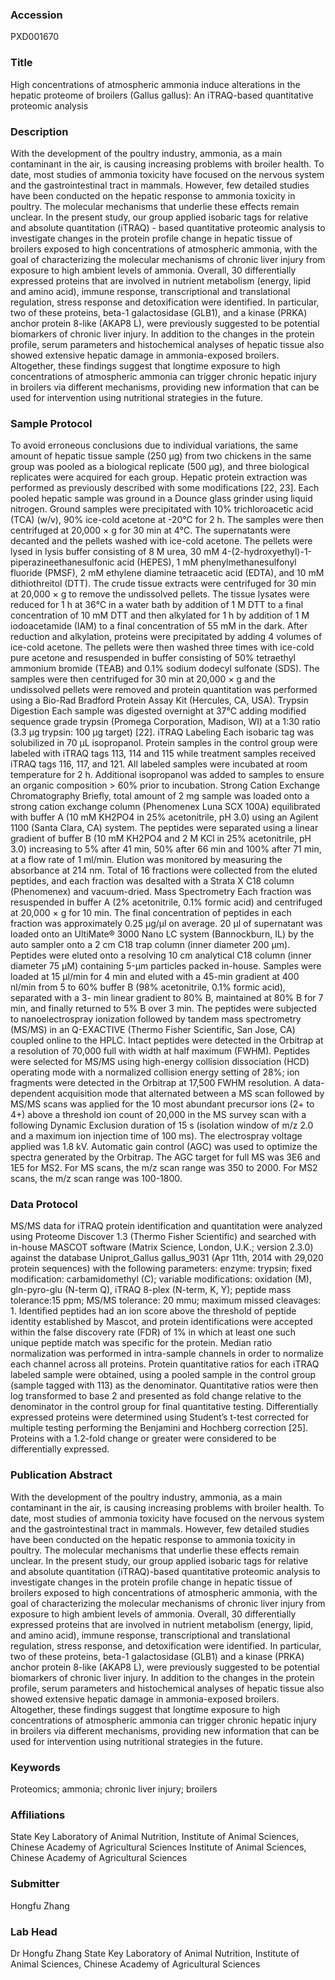 ### Accession
PXD001670

### Title
High concentrations of atmospheric ammonia induce alterations in the hepatic proteome of broilers (Gallus gallus): An iTRAQ-based quantitative proteomic analysis

### Description
With the development of the poultry industry, ammonia, as a main contaminant in the air, is causing increasing problems with broiler health. To date, most studies of ammonia toxicity have focused on the nervous system and the gastrointestinal tract in mammals. However, few detailed studies have been conducted on the hepatic response to ammonia toxicity in poultry. The molecular mechanisms that underlie these effects remain unclear. In the present study, our group applied isobaric tags for relative and absolute quantitation (iTRAQ) - based quantitative proteomic analysis to investigate changes in the protein profile change in hepatic tissue of broilers exposed to high concentrations of atmospheric ammonia, with the goal of characterizing the molecular mechanisms of chronic liver injury from exposure to high ambient levels of ammonia. Overall, 30 differentially expressed proteins that are involved in nutrient metabolism (energy, lipid and amino acid), immune response, transcriptional and translational regulation, stress response and detoxification were identified. In particular, two of these proteins, beta-1 galactosidase (GLB1), and a kinase (PRKA) anchor protein 8-like (AKAP8 L), were previously suggested to be potential biomarkers of chronic liver injury. In addition to the changes in the protein profile, serum parameters and histochemical analyses of hepatic tissue also showed extensive hepatic damage in ammonia-exposed broilers. Altogether, these findings suggest that longtime exposure to high concentrations of atmospheric ammonia can trigger chronic hepatic injury in broilers via different mechanisms, providing new information that can be used for intervention using nutritional strategies in the future.

### Sample Protocol
To avoid erroneous conclusions due to individual variations, the same amount of hepatic tissue sample (250 μg) from two chickens in the same group was pooled as a biological replicate (500 μg), and three biological replicates were acquired for each group. Hepatic protein extraction was performed as previously described with some modifications [22, 23]. Each pooled hepatic sample was ground in a Dounce glass grinder using liquid nitrogen. Ground samples were precipitated with 10% trichloroacetic acid (TCA) (w/v), 90% ice-cold acetone at -20℃ for 2 h. The samples were then centrifuged at 20,000 × g for 30 min at 4℃. The supernatants were decanted and the pellets washed with ice-cold acetone. The pellets were lysed in lysis buffer consisting of 8 M urea, 30 mM 4-(2-hydroxyethyl)-1-piperazineethanesulfonic acid (HEPES), 1 mM phenylmethanesulfonyl fluoride (PMSF), 2 mM ethylene diamine tetraacetic acid (EDTA), and 10 mM dithiothreitol (DTT). The crude tissue extracts were centrifuged for 30 min at 20,000 × g to remove the undissolved pellets. The tissue lysates were reduced for 1 h at 36℃ in a water bath by addition of 1 M DTT to a final concentration of 10 mM DTT and then alkylated for 1 h by addition of 1 M iodoacetamide (IAM) to a final concentration of 55 mM in the dark. After reduction and alkylation, proteins were precipitated by adding 4 volumes of ice-cold acetone. The pellets were then washed three times with ice-cold pure acetone and resuspended in buffer consisting of 50% tetraethyl ammonium bromide (TEAB) and 0.1% sodium dodecyl sulfonate (SDS). The samples were then centrifuged for 30 min at 20,000 × g and the undissolved pellets were removed and protein quantitation was performed using a Bio-Rad Bradford Protein Assay Kit (Hercules, CA, USA). Trypsin Digestion Each sample was digested overnight at 37℃ adding modified sequence grade trypsin (Promega Corporation, Madison, WI) at a 1:30 ratio (3.3 μg trypsin: 100 μg target) [22]. iTRAQ Labeling Each isobaric tag was solubilized in 70 μL isopropanol. Protein samples in the control group were labeled with iTRAQ tags 113, 114 and 115 while treatment samples received iTRAQ tags 116, 117, and 121. All labeled samples were incubated at room temperature for 2 h. Additional isopropanol was added to samples to ensure an organic composition > 60% prior to incubation. Strong Cation Exchange Chromatography  Briefly, total amount of 2 mg sample was loaded onto a strong cation exchange column (Phenomenex Luna SCX 100A) equilibrated with buffer A (10 mM KH2PO4 in 25% acetonitrile, pH 3.0) using an Agilent 1100 (Santa Clara, CA) system. The peptides were separated using a linear gradient of buffer B (10 mM KH2PO4 and 2 M KCl in 25% acetonitrile, pH 3.0) increasing to 5% after 41 min, 50% after 66 min and 100% after 71 min, at a flow rate of 1 ml/min. Elution was monitored by measuring the absorbance at 214 nm. Total of 16 fractions were collected from the eluted peptides, and each fraction was desalted with a Strata X C18 column (Phenomenex) and vacuum-dried. Mass Spectrometry  Each fraction was resuspended in buffer A (2% acetonitrile, 0.1% formic acid) and centrifuged at 20,000 × g for 10 min. The final concentration of peptides in each fraction was approximately 0.25 μg/μl on average. 20 μl of supernatant was loaded onto an UltiMate® 3000 Nano LC system (Bannockburn, IL) by the auto sampler onto a 2 cm C18 trap column (inner diameter 200 μm). Peptides were eluted onto a resolving 10 cm analytical C18 column (inner diameter 75 μM) containing 5-μm particles packed in-house. Samples were loaded at 15 μl/min for 4 min and eluted with a 45-min gradient at 400 nl/min from 5 to 60% buffer B (98% acetonitrile, 0.1% formic acid), separated with a 3- min linear gradient to 80% B, maintained at 80% B for 7 min, and finally returned to 5% B over 3 min. The peptides were subjected to nanoelectrospray ionization followed by tandem mass spectrometry (MS/MS) in an Q-EXACTIVE (Thermo Fisher Scientific, San Jose, CA) coupled online to the HPLC. Intact peptides were detected in the Orbitrap at a resolution of 70,000 full with width at half maximum (FWHM). Peptides were selected for MS/MS using high-energy collision dissociation (HCD) operating mode with a normalized collision energy setting of 28%; ion fragments were detected in the Orbitrap at 17,500 FWHM resolution. A data-dependent acquisition mode that alternated between a MS scan followed by MS/MS scans was applied for the 10 most abundant precursor ions (2+ to 4+) above a threshold ion count of 20,000 in the MS survey scan with a following Dynamic Exclusion duration of 15 s (isolation window of m/z 2.0 and a maximum ion injection time of 100 ms). The electrospray voltage applied was 1.8 kV. Automatic gain control (AGC) was used to optimize the spectra generated by the Orbitrap. The AGC target for full MS was 3E6 and 1E5 for MS2. For MS scans, the m/z scan range was 350 to 2000. For MS2 scans, the m/z scan range was 100-1800.

### Data Protocol
MS/MS data for iTRAQ protein identification and quantitation were analyzed using Proteome Discover 1.3 (Thermo Fisher Scientific) and searched with in-house MASCOT software (Matrix Science, London, U.K.; version 2.3.0) against the database Uniprot_Gallus gallus_9031 (Apr 11th, 2014 with 29,020 protein sequences) with the following parameters: enzyme: trypsin; fixed modification: carbamidomethyl (C); variable modifications: oxidation (M), gln-pyro-glu (N-term Q), iTRAQ 8-plex (N-term, K, Y); peptide mass tolerance:15 ppm; MS/MS tolerance: 20 mmu; maximum missed cleavages: 1. Identified peptides had an ion score above the threshold of peptide identity established by Mascot, and protein identifications were accepted within the false discovery rate (FDR) of 1% in which at least one such unique peptide match was specific for the protein. Median ratio normalization was performed in intra-sample channels in order to normalize each channel across all proteins. Protein quantitative ratios for each iTRAQ labeled sample were obtained, using a pooled sample in the control group (sample tagged with 113) as the denominator. Quantitative ratios were then log transformed to base 2 and presented as fold change relative to the denominator in the control group for final quantitative testing. Differentially expressed proteins were determined using Student’s t-test corrected for multiple testing performing the Benjamini and Hochberg correction [25]. Proteins with a 1.2-fold change or greater were considered to be differentially expressed.

### Publication Abstract
With the development of the poultry industry, ammonia, as a main contaminant in the air, is causing increasing problems with broiler health. To date, most studies of ammonia toxicity have focused on the nervous system and the gastrointestinal tract in mammals. However, few detailed studies have been conducted on the hepatic response to ammonia toxicity in poultry. The molecular mechanisms that underlie these effects remain unclear. In the present study, our group applied isobaric tags for relative and absolute quantitation (iTRAQ)-based quantitative proteomic analysis to investigate changes in the protein profile change in hepatic tissue of broilers exposed to high concentrations of atmospheric ammonia, with the goal of characterizing the molecular mechanisms of chronic liver injury from exposure to high ambient levels of ammonia. Overall, 30 differentially expressed proteins that are involved in nutrient metabolism (energy, lipid, and amino acid), immune response, transcriptional and translational regulation, stress response, and detoxification were identified. In particular, two of these proteins, beta-1 galactosidase (GLB1) and a kinase (PRKA) anchor protein 8-like (AKAP8 L), were previously suggested to be potential biomarkers of chronic liver injury. In addition to the changes in the protein profile, serum parameters and histochemical analyses of hepatic tissue also showed extensive hepatic damage in ammonia-exposed broilers. Altogether, these findings suggest that longtime exposure to high concentrations of atmospheric ammonia can trigger chronic hepatic injury in broilers via different mechanisms, providing new information that can be used for intervention using nutritional strategies in the future.

### Keywords
Proteomics; ammonia; chronic liver injury; broilers

### Affiliations
State Key Laboratory of Animal Nutrition, Institute of Animal Sciences, Chinese Academy of Agricultural Sciences
Institute of Animal Sciences, Chinese Academy of Agricultural Sciences

### Submitter
Hongfu Zhang

### Lab Head
Dr Hongfu Zhang
State Key Laboratory of Animal Nutrition, Institute of Animal Sciences, Chinese Academy of Agricultural Sciences


